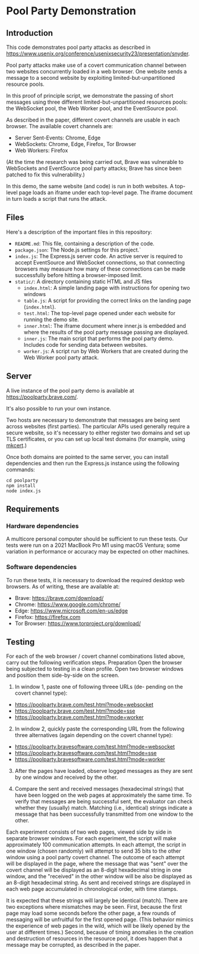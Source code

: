 # Pool Party Demonstration

## Introduction

This code demonstrates pool party attacks as described in https://www.usenix.org/conference/usenixsecurity23/presentation/snyder.

Pool party attacks make use of a covert communication channel between two websites concurrently loaded in a web browser. One website sends a message to a second website by exploiting limited-but-unpartitioned resource pools.

In this proof of principle script, we demonstrate the passing of short messages using three different limited-but-unpartitioned resources pools: the WebSocket pool, the Web Worker pool, and the EventSource pool.

As described in the paper, different covert channels are usable in each browser. The available covert channels are:

* Server Sent-Events: Chrome, Edge
* WebSockets: Chrome, Edge, Firefox, Tor Browser
* Web Workers: Firefox

(At the time the research was being carried out, Brave was vulnerable to WebSockets and EventSource pool party attacks; Brave has since been patched to fix this vulnerability.)

In this demo, the same website (and code) is run in both websites. A top-level page loads an iframe under each top-level page. The iframe document in turn loads a script that runs the attack. 

## Files

Here's a description of the important files in this repository:

* `README.md`: This file, containing a description of the code.
* `package.json`: The Node.js settings for this project.`
* `index.js`: The Express.js server code. An active server is required to accept EventSource and WebSocket connections, so that connecting browsers may measure how many of these connections can be made successfully before hitting a browser-imposed limit.
* `static/`: A directory containing static HTML and JS files
  * `index.html`: A simple landing page with instructions for opening two windows
  * `table.js`: A script for providing the correct links on the landing page (`index.html`).
  * `test.html`: The top-level page opened under each website for running the demo site.
  * `inner.html`: The iframe document where inner.js is embedded and where the results of the pool party message passing are displayed.
  * `inner.js`: The main script that performs the pool party demo. Includes code for sending data between websites.
  * `worker.js`: A script run by Web Workers that are created during the Web Worker pool party attack.

## Server

A live instance of the pool party demo is available at https://poolparty.brave.com/.

It's also possible to run your own instance.

Two hosts are necessary to demonstrate that messages are being sent across websites (first parties). The particular APIs used generally require a secure website, so it's necessary to either register two domains and set up TLS certificates, or you can set up local test domains (for example, using [mkcert](https://github.com/FiloSottile/mkcert).)

Once both domains are pointed to the same server, you can install dependencies and then run the Express.js instance using the following commands:

```shell
cd poolparty
npm install
node index.js
```

## Requirements

### Hardware dependencies

A multicore personal computer should be sufficient to run these tests. Our tests were run on a 2021 MacBook Pro M1 using macOS Ventura; some variation in performance or accuracy may be expected on other machines.

### Software dependencies

To run these tests, it is necessary to download the required
desktop web browsers. As of writing, these are available at:

* Brave: https://brave.com/download/
* Chrome: https://www.google.com/chrome/
* Edge: https://www.microsoft.com/en-us/edge
* Firefox: https://firefox.com
* Tor Browser: https://www.torproject.org/download/

## Testing

For each of the web browser / covert channel combinations
listed above, carry out the following verification steps.
Preparation Open the browser being subjected to testing
in a clean profile. Open two browser windows and position
them side-by-side on the screen.

1. In window 1, paste one of following threee URLs (de-
pending on the covert channel type):
  * https://poolparty.brave.com/test.html?mode=websocket
  * https://poolparty.brave.com/test.html?mode=sse
  * https://poolparty.brave.com/test.html?mode=worker

2. In window 2, quickly paste the corresponding URL from
the following three alternatives (again depending on the
covert channel type):

  * https://poolparty.bravesoftware.com/test.html?mode=websocket
  * https://poolparty.bravesoftware.com/test.html?mode=sse
  * https://poolparty.bravesoftware.com/test.html?mode=worker

3. After the pages have loaded, observe logged messages as they are sent by one window and received by the other.

4. Compare the sent and received messages (hexadecimal strings) that have been logged on the web pages at approximately the same time. To verify that messages are being successful sent, the evaluator can check whether they (usually) match. Matching (i.e., identical) strings indicate a message that has been successfully transmitted from one window to the other.

Each experiment consists of two web pages, viewed side by side in separate browser windows. For each experiment, the script will make approximately 100 communication attempts. In each attempt, the script in one window (chosen randomly) will attempt to send 35 bits to the other window using a pool party covert channel. The outcome of each attempt will be displayed in the page, where the message that was "sent" over the covert channel will be displayed as an 8-digit hexadecimal string in one window, and the "received" in the other window will be also be displayed as an 8-digit hexadecimal string. As sent and received strings are displayed in each web page accumulated in chronological order, with time stamps.

It is expected that these strings will largely be identical (match). There are two exceptions where mismatches may be seen. First, because the first page may load some seconds before the other page, a few rounds of messaging will be unfruitful for the first opened page. (This behavior mimics the experience of web pages in the wild, which will be likely opened by the user at different times.) Second, because of timing anomalies in the creation and destruction of resources in the resource pool, it does happen that a message may be corrupted, as described in the paper.